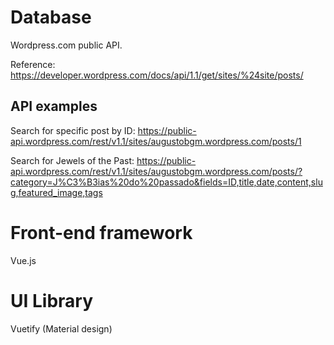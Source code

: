 # Database
Wordpress.com public API.

Reference:
https://developer.wordpress.com/docs/api/1.1/get/sites/%24site/posts/ 

## API examples

Search for specific post by ID:
https://public-api.wordpress.com/rest/v1.1/sites/augustobgm.wordpress.com/posts/1 

Search for Jewels of the Past: 
https://public-api.wordpress.com/rest/v1.1/sites/augustobgm.wordpress.com/posts/?category=J%C3%B3ias%20do%20passado&fields=ID,title,date,content,slug,featured_image,tags 

# Front-end framework
Vue.js

# UI Library
Vuetify (Material design)
